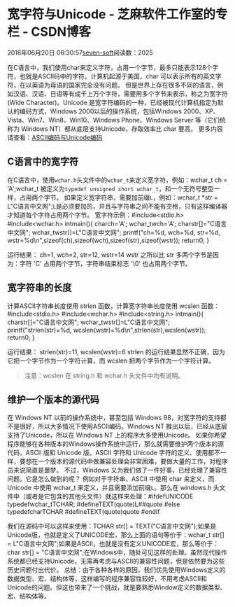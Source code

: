 
# 宽字符与Unicode -  芝麻软件工作室的专栏 - CSDN博客


2016年06月20日 06:30:57[seven-soft](https://me.csdn.net/softn)阅读数：2025


在C语言中，我们使用char来定义字符，占用一个字节，最多只能表示128个字符，也就是ASCII码中的字符。计算机起源于美国，char 可以表示所有的英文字符，在以英语为母语的国家完全没有问题。
但是世界上存在很多不同的语言，例如汉语、汉语、日语等有成千上万个字符，需要用多个字节来表示，称之为宽字符(Wide
 Character)。Unicode 是宽字符编码的一种，已经被现代计算机指定为默认的编码方式，Windows 2000以后的操作系统，包括Windows 2000、XP、Vista、Win7、Win8、Win10、Windows
 Phone、Windows Server 等（它们统称为 Windows NT）都从底层支持Unicode，存取效率比 char 要高。
更多内容请查看：[ASCII编码与Unicode编码](http://c.biancheng.net/cpp/html/2840.html)
## C语言中的宽字符
在C语言中，使用`wchar.h`头文件中的`wchar_t`来定义宽字符，例如：wchar_t ch = 'A';wchar_t 被定义为`typedef
 unsigned short wchar_t`，和一个无符号整型一样，占用两个字节。
如果定义宽字符串，需要加前缀`L`，例如：wchar_t *str = L"C语言中文网";`L`是必须要加的，并且与字符串之间不能有空格，只有这样编译器才知道每个字符占用两个字节。
宽字符示例：\#include<stdio.h>
\#include<wchar.h>
intmain(){
charch='A';
wchar_twch='A';
charstr[]="C语言中文网";
wchar_twstr[]=L"C语言中文网";
printf("ch=%d, wch=%d, str=%d, wstr=%d\n",sizeof(ch),sizeof(wch),sizeof(str),sizeof(wstr));
return0;
}

运行结果：
ch=1, wch=2, str=12, wstr=14
wstr 之所以比 str 多两个字节是因为：字符 'C' 占用两个字节，字符串结束标志 '\0' 也占用两个字节。
## 宽字符串的长度
计算ASCII字符串长度使用 strlen 函数，计算宽字符串长度使用 wcslen 函数：\#include<stdio.h>
\#include<wchar.h>
\#include<string.h>
intmain(){
charstr[]="C语言中文网";
wchar_twstr[]=L"C语言中文网";
printf("strlen(str)=%d, wcslen(wstr)=%d\n",strlen(str),wcslen(wstr));
return0;
}

运行结果：
strlen(str)=11, wcslen(wstr)=6
strlen 的运行结果显然不正确，因为它把一个字节作为一个字符计算，而 wcslen 把两个字节作为一个字符计算。
> 注意：wcslen 在 string.h 和 wchar.h 头文件中均有说明。
## 维护一个版本的源代码
在 Windows NT 以前的操作系统中，甚至包括 Windows 98，对宽字符的支持都不是很好，所以大多情况下使用ASCII编码。Windows NT 推出以后，已经从底层支持了Unicode，所以在 Windows
 NT 上的程序大多使用Unicode。
如果你希望程序能够在各种版本的Windows操作系统中运行，那么就需要维护两个版本的源代码，ASCII 版和 Unicode 版。ASCII 字符和 Unicode 字符的定义、使用都不一样，要想在一个版本的源代码中做兼容处理会非常困难，要做大量的工作，对程序员来说简直是噩梦。
不过，Windows 又为我们做了一件好事，已经处理了兼容性问题。它是怎么做到的呢？
例如对于字符串，ASCII 中使用 char 来定义，而 Unicode 中使用 wchar_t 来定义，并且需要添加前缀`L`。那么在
 windows.h 头文件中（或者是它包含的其他头文件）就这样来处理：\#ifdefUNICODE
typedefwchar_tTCHAR;
\#defineTEXT(quote)L\#\#quote
\#else
typedefcharTCHAR
\#defineTEXT(quote)quote
\#endif

我们在源码中可以这样来使用：TCHAR str[] = TEXT("C语言中文网");如果是Unicode版，也就是定义了UNICODE宏，那么上面的语句等价于：wchar_t str[] = L"C语言中文网";如果是ASCII，也就是没有定义UNICODE宏，那么等价于：char str[] = "C语言中文网";在Windows中，随处可见这样的处理。虽然现代操作系统都已经支持Unicode，无需再考虑与ASCII的兼容性问题，但是依然要为这些历史问题付出代价。
总结：由于各种各样的原因，我们优先使用Windows定义的数据类型、宏、结构体等，这样编写的程序兼容性较好，不用考虑ASCII和Unicode的问题。但这也带来了一个挑战，就是要熟悉Window定义的数据类型、宏、结构体等。

